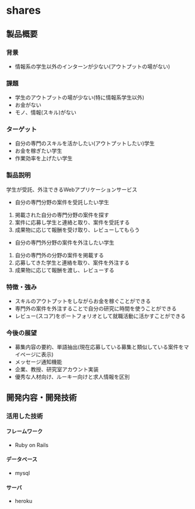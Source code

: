 # shares

## 製品概要
### 背景
- 情報系の学生以外のインターンが少ない(アウトプットの場がない)

### 課題
- 学生のアウトプットの場が少ない(特に情報系学生以外)
- お金がない
- モノ、情報(スキル)がない

### ターゲット
- 自分の専門のスキルを活かしたい(アウトプットしたい)学生
- お金を稼ぎたい学生
- 作業効率を上げたい学生

### 製品説明
学生が受託、外注できるWebアプリケーションサービス

- 自分の専門分野の案件を受託したい学生

1. 掲載された自分の専門分野の案件を探す
2. 案件に応募し学生と連絡と取り、案件を受託する
3. 成果物に応じて報酬を受け取り、レビューしてもらう

- 自分の専門外分野の案件を外注したい学生

1. 自分の専門外の分野の案件を掲載する
2. 応募してきた学生と連絡を取り、案件を外注する
3. 成果物に応じて報酬を渡し、レビューする

### 特徴・強み
- スキルのアウトプットをしながらお金を稼ぐことができる
- 専門外の案件を外注することで自分の研究に時間を使うことができる
- レビュー(スコア)をポートフォリオとして就職活動に活かすことができる

### 今後の展望
- 募集内容の要約、単語抽出(現在応募している募集と類似している案件をマイページに表示)
- メッセージ通知機能
- 企業、教授、研究室アカウント実装
- 優秀な人材向け、ルーキー向けと求人情報を区別

## 開発内容・開発技術
### 活用した技術
#### フレームワーク
- Ruby on Rails

#### データベース
- mysql

#### サーバ
- heroku
